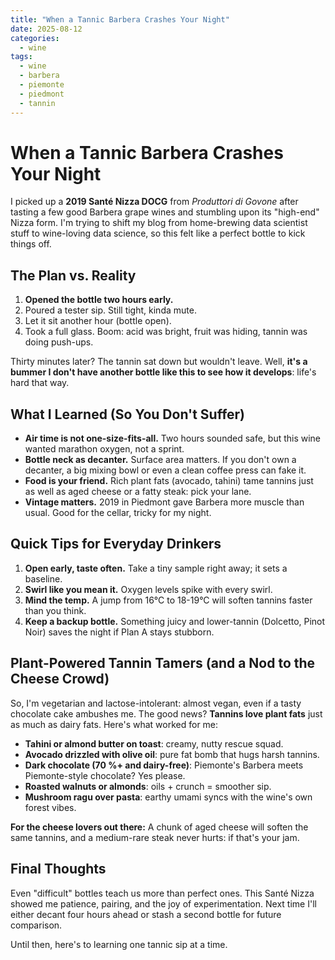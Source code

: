 ```yaml
---
title: "When a Tannic Barbera Crashes Your Night"
date: 2025-08-12
categories:
  - wine
tags:
  - wine
  - barbera
  - piemonte
  - piedmont 
  - tannin
---
```


# When a Tannic Barbera Crashes Your Night


I picked up a **2019 Santé Nizza DOCG** from *Produttori di Govone* after tasting a few good Barbera grape wines and stumbling upon its "high-end" Nizza form. I'm trying to shift my blog from home-brewing data scientist stuff to wine-loving data science, so this felt like a perfect bottle to kick things off.

## The Plan vs. Reality

1. **Opened the bottle two hours early.**  
2. Poured a tester sip. Still tight, kinda mute.  
3. Let it sit another hour (bottle open).  
4. Took a full glass. Boom: acid was bright, fruit was hiding, tannin was doing push-ups.

Thirty minutes later? The tannin sat down but wouldn't leave. Well, **it's a bummer I don't have another bottle like this to see how it develops**: life's hard that way.

## What I Learned (So You Don't Suffer)

- **Air time is not one-size-fits-all.** Two hours sounded safe, but this wine wanted marathon oxygen, not a sprint.
- **Bottle neck as decanter.** Surface area matters. If you don't own a decanter, a big mixing bowl or even a clean coffee press can fake it.
- **Food is your friend.** Rich plant fats (avocado, tahini) tame tannins just as well as aged cheese or a fatty steak: pick your lane.
- **Vintage matters.** 2019 in Piedmont gave Barbera more muscle than usual. Good for the cellar, tricky for my night.

## Quick Tips for Everyday Drinkers

1. **Open early, taste often.** Take a tiny sample right away; it sets a baseline.  
2. **Swirl like you mean it.** Oxygen levels spike with every swirl.  
3. **Mind the temp.** A jump from 16°C to 18-19°C will soften tannins faster than you think.  
4. **Keep a backup bottle.** Something juicy and lower-tannin (Dolcetto, Pinot Noir) saves the night if Plan A stays stubborn.

## Plant-Powered Tannin Tamers (and a Nod to the Cheese Crowd)

So, I'm vegetarian and lactose-intolerant: almost vegan, even if a tasty chocolate cake ambushes me. The good news? **Tannins love plant fats** just as much as dairy fats. Here's what worked for me:

- **Tahini or almond butter on toast**: creamy, nutty rescue squad.
- **Avocado drizzled with olive oil**: pure fat bomb that hugs harsh tannins.
- **Dark chocolate (70 %+ and dairy-free)**: Piemonte's Barbera meets Piemonte-style chocolate? Yes please.
- **Roasted walnuts or almonds**: oils + crunch = smoother sip.
- **Mushroom ragu over pasta**: earthy umami syncs with the wine's own forest vibes.

**For the cheese lovers out there:** A chunk of aged cheese will soften the same tannins, and a medium-rare steak never hurts: if that's your jam.

## Final Thoughts

Even "difficult" bottles teach us more than perfect ones. This Santé Nizza showed me patience, pairing, and the joy of experimentation. Next time I'll either decant four hours ahead or stash a second bottle for future comparison.

Until then, here's to learning one tannic sip at a time.